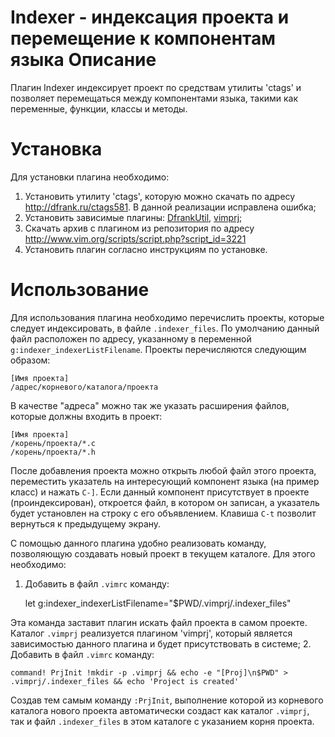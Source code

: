 Indexer - индексация проекта и перемещение к компонентам языка
Описание
========

Плагин Indexer индексирует проект по средствам утилиты 'ctags' и позволяет перемещаться между компонентами языка, такими как переменные, функции, классы и методы.

Установка
=========

Для установки плагина необходимо:

1. Установить утилиту 'ctags', которую можно скачать по адресу <http://dfrank.ru/ctags581>. В данной реализации исправлена ошибка;
2. Установить зависимые плагины: [DfrankUtil](http://www.vim.org/scripts/script.php?script_id=3884), [vimprj](http://www.vim.org/scripts/script.php?script_id=3872);
3. Скачать архив с плагином из репозитория по адресу <http://www.vim.org/scripts/script.php?script_id=3221>
4. Установить плагин согласно инструкциям по установке.

Использование
=============

Для использования плагина необходимо перечислить проекты, которые следует индексировать, в файле `.indexer_files`. По умолчанию данный файл расположен по адресу, указанному в переменной `g:indexer_indexerListFilename`. Проекты перечисляются следующим образом:

    [Имя проекта]
    /адрес/корневого/каталога/проекта

В качестве "адреса" можно так же указать расширения файлов, которые должны входить в проект:

    [Имя проекта]
    /корень/проекта/*.c
    /корень/проекта/*.h

После добавления проекта можно открыть любой файл этого проекта, переместить указатель на интересующий компонент языка (на пример класс) и нажать `C-]`. Если данный компонент присутствует в проекте (проиндексирован), откроется файл, в котором он записан, а указатель будет установлен на строку с его объявлением. Клавиша `C-t` позволит вернуться к предыдущему экрану.

С помощью данного плагина удобно реализовать команду, позволяющую создавать новый проект в текущем каталоге. Для этого необходимо:

1. Добавить в файл `.vimrc` команду:

      let g:indexer_indexerListFilename="$PWD/.vimprj/.indexer_files"

  Эта команда заставит плагин искать файл проекта в самом проекте. Каталог `.vimprj` реализуется плагином 'vimprj', который является зависимостью данного плагина и будет присутствовать в системе;
2. Добавить в файл `.vimrc` команду:

    command! PrjInit !mkdir -p .vimprj && echo -e "[Proj]\n$PWD" > .vimprj/.indexer_files && echo 'Project is created'

  Создав тем самым команду `:PrjInit`, выполнение которой из корневого каталога нового проекта автоматически создаст как каталог `.vimprj`, так и файл `.indexer_files` в этом каталоге с указанием корня проекта.
